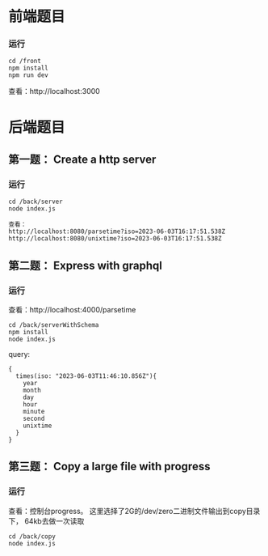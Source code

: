 # 前端题目
### 运行 
```
cd /front
npm install
npm run dev 

```
查看：http://localhost:3000



# 后端题目
## 第一题： Create a http server
### 运行 

```
cd /back/server
node index.js

查看：
http://localhost:8080/parsetime?iso=2023-06-03T16:17:51.538Z
http://localhost:8080/unixtime?iso=2023-06-03T16:17:51.538Z

```



##  第二题： Express with graphql
### 运行 
查看：http://localhost:4000/parsetime
```
cd /back/serverWithSchema
npm install
node index.js
```


query:
```
{
  times(iso: "2023-06-03T11:46:10.856Z"){
    year
    month
    day
    hour
    minute
    second
    unixtime
  }
}
```


##  第三题： Copy a large file with progress
### 运行 
查看：控制台progress。
这里选择了2G的/dev/zero二进制文件输出到copy目录下， 64kb去做一次读取
```
cd /back/copy
node index.js
```